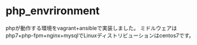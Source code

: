 # php_envrironment
phpが動作する環境をvagrant+ansibleで実装しました。
ミドルウェアはphp7+php-fpm+nginx+mysqlでLinuxディストリビューションはcentos7です。
